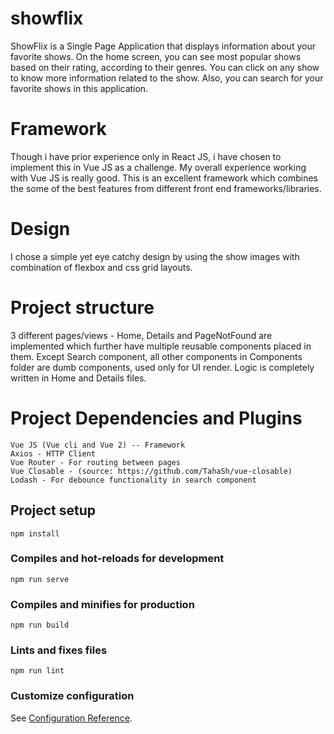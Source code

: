 # showflix

ShowFlix is a Single Page Application that displays information about your favorite shows.
On the home screen, you can see most popular shows based on their rating, according to their genres.
You can click on any show to know more information related to the show. Also, you can search for your favorite shows in this application.

# Framework

Though i have prior experience only in React JS, i have chosen to implement this in Vue JS as a challenge. My overall experience working with Vue JS is really good. This is an excellent framework which combines the some of the best features from different front end frameworks/libraries.

# Design

I chose a simple yet eye catchy design by using the show images with combination of flexbox and css grid layouts.

# Project structure

3 different pages/views - Home, Details and PageNotFound are implemented which further have multiple reusable components placed in them.
Except Search component, all other components in Components folder are dumb components, used only for UI render. Logic is completely written in Home and Details files.

# Project Dependencies and Plugins

    Vue JS (Vue cli and Vue 2) -- Framework
    Axios - HTTP Client
    Vue Router - For routing between pages
    Vue Closable - (source: https://github.com/TahaSh/vue-closable)
    Lodash - For debounce functionality in search component

## Project setup

```
npm install
```

### Compiles and hot-reloads for development

```
npm run serve
```

### Compiles and minifies for production

```
npm run build
```

### Lints and fixes files

```
npm run lint
```

### Customize configuration

See [Configuration Reference](https://cli.vuejs.org/config/).
